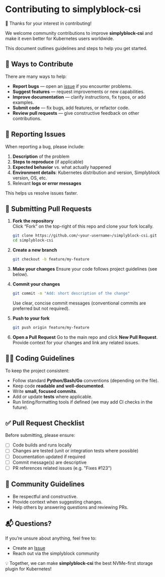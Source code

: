 # Contributing to simplyblock-csi

🎉 Thanks for your interest in contributing!  

We welcome community contributions to improve **simplyblock-csi** and make it even better for Kubernetes users worldwide.  

This document outlines guidelines and steps to help you get started.

## 📌 Ways to Contribute

There are many ways to help:

- **Report bugs** — open an [issue](https://github.com/simplyblock/simplyblock-csi/issues) if you encounter problems.
- **Suggest features** — request improvements or new capabilities.
- **Improve documentation** — clarify instructions, fix typos, or add examples.
- **Submit code** — fix bugs, add features, or refactor code.
- **Review pull requests** — give constructive feedback on other contributions.

## 🐞 Reporting Issues

When reporting a bug, please include:

1. **Description** of the problem  
2. **Steps to reproduce** (if applicable)  
3. **Expected behavior** vs. what actually happened  
4. **Environment details**: Kubernetes distribution and version, Simplyblock version, OS, etc.  
5. Relevant **logs or error messages**

This helps us resolve issues faster.

## 🚀 Submitting Pull Requests

1. **Fork the repository**  
   Click “Fork” on the top-right of this repo and clone your fork locally.

   ```bash
   git clone https://github.com/<your-username>/simplyblock-csi.git
   cd simplyblock-csi
   ```

2. **Create a new branch**

   ```bash
   git checkout -b feature/my-feature
   ```

3. **Make your changes**
   Ensure your code follows project guidelines (see below).

4. **Commit your changes**

   ```bash
   git commit -m "Add: short description of the change"
   ```

   Use clear, concise commit messages (conventional commits are preferred but not required).

5. **Push to your fork**

   ```bash
   git push origin feature/my-feature
   ```

6. **Open a Pull Request**
   Go to the main repo and click **New Pull Request**.
   Provide context for your changes and link any related issues.

## 🧑‍💻 Coding Guidelines

To keep the project consistent:

* Follow standard **Python/Bash/Go** conventions (depending on the file).
* Keep code **readable and well-documented**.
* Write **small, focused commits**.
* Add or update **tests** where applicable.
* Run linting/formatting tools if defined (we may add CI checks in the future).

## ✅ Pull Request Checklist

Before submitting, please ensure:

* [ ] Code builds and runs locally
* [ ] Changes are tested (unit or integration tests where possible)
* [ ] Documentation updated if required
* [ ] Commit message(s) are descriptive
* [ ] PR references related issues (e.g. "Fixes #123")

## 🙌 Community Guidelines

* Be respectful and constructive.
* Provide context when suggesting changes.
* Help others by answering questions and reviewing PRs.

## 📬 Questions?

If you’re unsure about anything, feel free to:

* Create an [Issue](https://github.com/simplyblock/simplyblock-csi/issues)
* Reach out via the simplyblock community

💡 Together, we can make **simplyblock-csi** the best NVMe-first storage plugin for Kubernetes!
